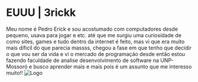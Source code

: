 # EUUU | 3rickk

Meu nome é Pedro Erick e sou acostumado com computadores desde pequeno, usava para jogar e etc. até que me surgiu uma curiosidade de como sites, games e tudo dentro da internet é feito, mas vi que era muito mais dificil do que parecia massss, chegou a fase em que tenho que decidir o que vou ser da vida e vi o mercado de programação desde então estou fazendo faculdade de analise desenvolvimento de software na UNP-Mossoró e busco aprender mais e mais pois é um assunto que me interesso muito!!
![Logo](https://cdn.sologo.ai/temp24h/logopreview/2568f767-c20a-4a87-980c-6a7eb561047d.svg)

